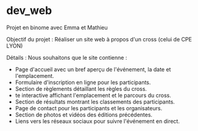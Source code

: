 # dev_web
Projet en binome avec Emma et Mathieu

Objectif du projet : Réaliser un site web à propos d'un cross (celui de CPE LYON)

Détails :
Nous souhaitons que le site contienne : 

 - Page d'accueil avec un bref aperçu de l'événement, la date et l'emplacement.
 - Formulaire d'inscription en ligne pour les participants.
 - Section de règlements détaillant les règles du cross.
 - te interactive affichant l'emplacement et le parcours du cross.
 - Section de résultats montrant les classements des participants.
 - Page de contact pour les participants et les organisateurs.
 - Section de photos et vidéos des éditions précédentes.
 - Liens vers les réseaux sociaux pour suivre l'événement en direct.

